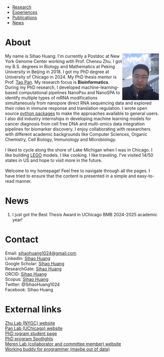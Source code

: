 * [Research](https://sihaohuanguc.github.io/research)
* [Experiences](https://sihaohuanguc.github.io/experiences)
* [Publications](https://sihaohuanguc.github.io/publications)
* [News](https://sihaohuanguc.github.io/news)

# About
<!-- ![titlis](./docs/assets/images/Titlis.jpg) -->
<img style="float: right;" src="./docs/assets/images/Titlis.jpg">


My name is Sihao Huang. I'm currently a Postdoc at New York Genome Center working with Prof. Chenxu Zhu. I got my B.S. degrees in Biology and Mathematics at Peking University in Beijing in 2018. I got my PhD degree at University of Chicago in 2024. My PhD thesis mentor is Prof. [Tao Pan](https://bcmb.uchicago.edu/program/faculty/tao-pan). My research focus is **Bioinformatics**. During my PhD research, I developed machine-learning-based computational pipelines NanoPsu and NanoSPA to identify multiple types of mRNA modifications simultaneously from nanopore direct RNA sequencing data and explored their roles in immune response and translation regulation. I wrote open source [python packages](https://github.com/sihaohuanguc) to make the approaches available to general users. I also did industry internships in developing machine learning models for cancer diagnosis from cell free DNA and multi-omics data integration pipelines for biomarker discovery. I enjoy collaborating with researchers with different academic backgrounds like Computer Sciences, Organic Chemistry, Cell Biology, Immunology and Microbiology.
<br/>
<br/>
I liked to cycle along the shore of Lake Michigan when I was in Chicago. I like building [LEGO](https://www.lego.com/en-us) models. I like cooking. I like traveling. I've visited 14/50 states in US and hope to visit more in the future. 
<br/>
<br/>
Welcome to my homepage! Feel free to navigate through all the pages. I have tried to ensure that the content is presented in a simple and easy-to-read manner. 

# News
1. I just got the Best Thesis Award in UChicago BMB 2024-2025 academic year!

# Contact
Email: sihaohuang1024@gmail.com
<br/>
LinkedIn: [Sihao Huang](https://www.linkedin.com/in/sihaohuang/)
<br/>
Google Scholar: [Sihao Huang](https://scholar.google.com/citations?user=bACZfVkAAAAJ&hl=en)
<br/>
ResearchGate: [Sihao Huang](https://www.researchgate.net/profile/Sihao-Huang-5)
<br/>
ORCID: [Sihao Huang](https://orcid.org/0000-0001-8575-8555)
<br/>
Scopus: [Sihao Huang](https://www.scopus.com/authid/detail.uri?authorId=57202117564)
<br/>
Twitter: @SihaoHuang1024
<br/>
Facebook: Sihao Huang

# External links
[Zhu Lab (NYGC) website](https://czhulab.github.io)
<br/>
[Pan Lab (UChicago) website](https://openwetware.org/wiki/Pan_Lab)
<br/>
[PhD rogram student page](https://bcmb.uchicago.edu/program/students?page=1)
<br/>
[PhD program Spotlights](https://bcmb.uchicago.edu/spotlights/sihao-huang-spotlight)
<br/>
[Meren Lab (collaborator and committee member) website](https://merenlab.org)
<br/>
[Working buddy for programmer (maybe out of data)](https://www.google.com)
<br/>
